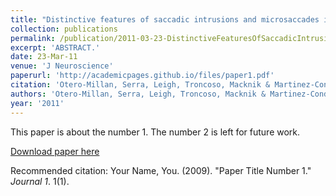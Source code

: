 ```yaml
---
title: "Distinctive features of saccadic intrusions and microsaccades in progressive supranuclear palsy."
collection: publications
permalink: /publication/2011-03-23-DistinctiveFeaturesOfSaccadicIntrusionsAndMicrosaccadesInProgre
excerpt: 'ABSTRACT.'
date: 23-Mar-11
venue: 'J Neuroscience'
paperurl: 'http://academicpages.github.io/files/paper1.pdf'
citation: 'Otero-Millan, Serra, Leigh, Troncoso, Macknik & Martinez-Conde(2020) Distinctive features of saccadic intrusions and microsaccades in progressive supranuclear palsy.. J Neurosci. 2011 Mar 23;31(12):4379-87. '
authors: 'Otero-Millan, Serra, Leigh, Troncoso, Macknik & Martinez-Conde'
year: '2011'
---
```

This paper is about the number 1. The number 2 is left for future work.

[Download paper here](http://academicpages.github.io/files/paper1.pdf)

Recommended citation: Your Name, You. (2009). "Paper Title Number 1." <i>Journal 1</i>. 1(1).

